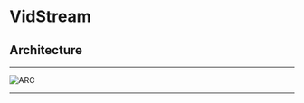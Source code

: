 # VidStream

## Architecture

***
![ARC](https://user-images.githubusercontent.com/48994342/81508695-3923b000-9323-11ea-81ee-73631d96abc8.jpg)
***
